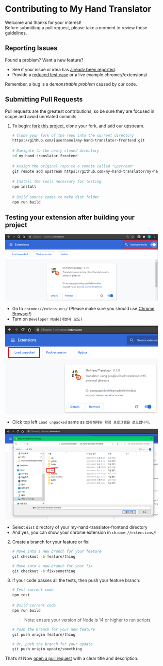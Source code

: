 # Contributing to My Hand Translator

Welcome and thanks for your interest!  
Before submitting a pull request, please take a moment to review these guidelines.

## Reporting Issues

Found a problem? Want a new feature?

- See if your issue or idea has [already been reported].
- Provide a [reduced test case] or a live example.chrome://extensions/

Remember, a bug is a _demonstrable problem_ caused by _our_ code.

## Submitting Pull Requests

Pull requests are the greatest contributions, so be sure they are focused in
scope and avoid unrelated commits.

1. To begin: [fork this project], clone your fork, and add our upstream.

   ```bash
   # Clone your fork of the repo into the current directory
   https://github.com/[username]/my-hand-translator-frontend.git

   # Navigate to the newly cloned directory
   cd my-hand-translator-frontend

   # Assign the original repo to a remote called "upstream"
   git remote add upstream https://github.com/my-hand-translator/my-hand-translator-frontend.git

   # Install the tools necessary for testing
   npm install

   # Build source codes to make dist folder
   npm run build
   ```

## Testing your extension after building your project

![screenshot-1](assets/contributing-0.PNG)

- Go to `chrome://extensions/` (Please make sure you should use [Chrome Browser]!)
- Turn on `Developer Mode(개발자 모드)`

![screenshot-1](assets/contributing-1.PNG)

- Click top left `Load unpacked` same as `압축해제된 확장 프로그램을 로드합니다.`

![screenshot-2](assets/contributing-2.PNG)

- Select `dist` directory of your my-hand-translator-frontend directory
- And yes, you can show your chrome extension in `chrome://extensions/`!

2. Create a branch for your feature or fix:

   ```bash
   # Move into a new branch for your feature
   git checkout -b feature/thing
   ```

   ```bash
   # Move into a new branch for your fix
   git checkout -b fix/something
   ```

3. If your code passes all the tests, then push your feature branch:

   ```bash
   # Test current code
   npm test

   # Build current code
   npm run build
   ```

   > Note: ensure your version of Node is 14 or higher to run scripts

   ```bash
   # Push the branch for your new feature
   git push origin feature/thing
   ```

   ```bash
   # Or, push the branch for your update
   git push origin update/something
   ```

That’s it! Now [open a pull request] with a clear title and description.

[already been reported]: https://github.com/my-hand-translator/my-hand-translator-frontend/issues
[fork this project]: https://github.com/my-hand-translator/my-hand-translator-frontend/fork
[open a pull request]: https://help.github.com/articles/using-pull-requests/
[reduced test case]: https://css-tricks.com/reduced-test-cases/
[Chrome Browser]: https://www.google.co.kr/chrome/?brand=FKPE&gclid=Cj0KCQjws4aKBhDPARIsAIWH0JU5IMp8RhX3d7FIwXeMVPDN3DDs4NdMtnoPquQxghYWULLNVo2CctMaArPfEALw_wcB&gclsrc=aw.ds
